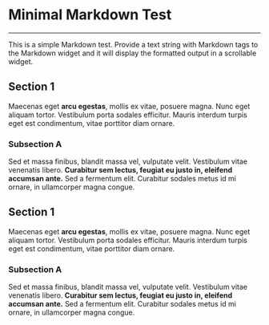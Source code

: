 # Minimal Markdown Test

---

This is a simple Markdown test. Provide a text string with Markdown tags
to the Markdown widget and it will display the formatted output in a
scrollable widget.

## Section 1

Maecenas eget **arcu egestas**, mollis ex vitae, posuere magna. Nunc eget
aliquam tortor. Vestibulum porta sodales efficitur. Mauris interdum turpis
eget est condimentum, vitae porttitor diam ornare.

### Subsection A

Sed et massa finibus, blandit massa vel, vulputate velit. Vestibulum vitae
venenatis libero. ****Curabitur sem lectus, feugiat eu justo in, eleifend
accumsan ante.**** Sed a fermentum elit. Curabitur sodales metus id mi
ornare, in ullamcorper magna congue.

## Section 1

Maecenas eget **arcu egestas**, mollis ex vitae, posuere magna. Nunc eget
aliquam tortor. Vestibulum porta sodales efficitur. Mauris interdum turpis
eget est condimentum, vitae porttitor diam ornare.

### Subsection A

Sed et massa finibus, blandit massa vel, vulputate velit. Vestibulum vitae
venenatis libero. ****Curabitur sem lectus, feugiat eu justo in, eleifend
accumsan ante.**** Sed a fermentum elit. Curabitur sodales metus id mi
ornare, in ullamcorper magna congue.
